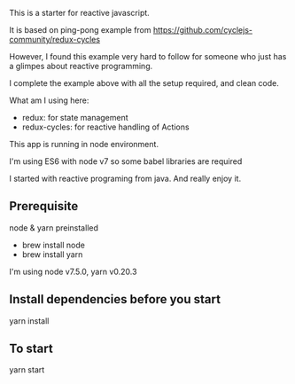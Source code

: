 This is a starter for reactive javascript.

It is based on ping-pong example from https://github.com/cyclejs-community/redux-cycles

However, I found this example very hard to follow for someone who just has a glimpes about reactive programming.

I complete the example above with all the setup required, and clean code.

What am I using here:
- redux: for state management
- redux-cycles: for reactive handling of Actions

This app is running in node environment.

I'm using ES6 with node v7 so some babel libraries are required

I started with reactive programing from java. And really enjoy it.

## Prerequisite
node & yarn preinstalled

- brew install node
- brew install yarn

I'm using node v7.5.0, yarn v0.20.3

## Install dependencies before you start
yarn install

## To start
yarn start
